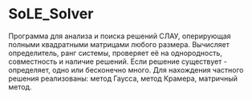# SoLE_Solver
Программа для анализа и поиска решений СЛАУ, оперирующая полными квадратными матрицами любого размера.
Вычисляет определитель, ранг системы, проверяет её на однородность, совместность и наличие решений. Если решение существует - определяет, одно или бесконечно много. Для нахождения частного решения реализованы: метод Гаусса, метод Крамера, матричный метод.
